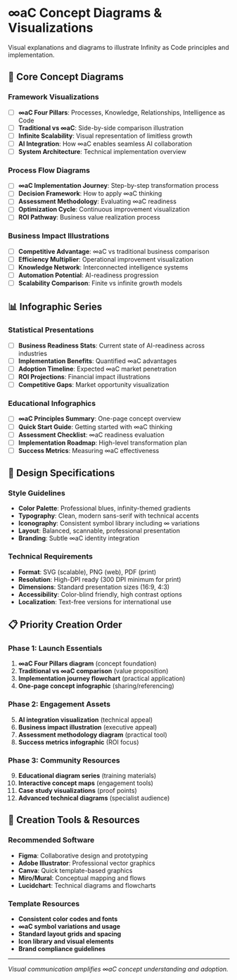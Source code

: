 # ∞aC Concept Diagrams & Visualizations

Visual explanations and diagrams to illustrate Infinity as Code principles and implementation.

## 🎯 Core Concept Diagrams

### Framework Visualizations
- [ ] **∞aC Four Pillars**: Processes, Knowledge, Relationships, Intelligence as Code
- [ ] **Traditional vs ∞aC**: Side-by-side comparison illustration
- [ ] **Infinite Scalability**: Visual representation of limitless growth
- [ ] **AI Integration**: How ∞aC enables seamless AI collaboration
- [ ] **System Architecture**: Technical implementation overview

### Process Flow Diagrams
- [ ] **∞aC Implementation Journey**: Step-by-step transformation process
- [ ] **Decision Framework**: How to apply ∞aC thinking
- [ ] **Assessment Methodology**: Evaluating ∞aC readiness
- [ ] **Optimization Cycle**: Continuous improvement visualization
- [ ] **ROI Pathway**: Business value realization process

### Business Impact Illustrations
- [ ] **Competitive Advantage**: ∞aC vs traditional business comparison
- [ ] **Efficiency Multiplier**: Operational improvement visualization
- [ ] **Knowledge Network**: Interconnected intelligence systems
- [ ] **Automation Potential**: AI-readiness progression
- [ ] **Scalability Comparison**: Finite vs infinite growth models

## 📊 Infographic Series

### Statistical Presentations
- [ ] **Business Readiness Stats**: Current state of AI-readiness across industries
- [ ] **Implementation Benefits**: Quantified ∞aC advantages
- [ ] **Adoption Timeline**: Expected ∞aC market penetration
- [ ] **ROI Projections**: Financial impact illustrations
- [ ] **Competitive Gaps**: Market opportunity visualization

### Educational Infographics
- [ ] **∞aC Principles Summary**: One-page concept overview
- [ ] **Quick Start Guide**: Getting started with ∞aC thinking
- [ ] **Assessment Checklist**: ∞aC readiness evaluation
- [ ] **Implementation Roadmap**: High-level transformation plan
- [ ] **Success Metrics**: Measuring ∞aC effectiveness

## 🎨 Design Specifications

### Style Guidelines
- **Color Palette**: Professional blues, infinity-themed gradients
- **Typography**: Clean, modern sans-serif with technical accents
- **Iconography**: Consistent symbol library including ∞ variations
- **Layout**: Balanced, scannable, professional presentation
- **Branding**: Subtle ∞aC identity integration

### Technical Requirements
- **Format**: SVG (scalable), PNG (web), PDF (print)
- **Resolution**: High-DPI ready (300 DPI minimum for print)
- **Dimensions**: Standard presentation sizes (16:9, 4:3)
- **Accessibility**: Color-blind friendly, high contrast options
- **Localization**: Text-free versions for international use

## 📋 Priority Creation Order

### Phase 1: Launch Essentials
1. **∞aC Four Pillars diagram** (concept foundation)
2. **Traditional vs ∞aC comparison** (value proposition)
3. **Implementation journey flowchart** (practical application)
4. **One-page concept infographic** (sharing/referencing)

### Phase 2: Engagement Assets
5. **AI integration visualization** (technical appeal)
6. **Business impact illustration** (executive appeal)
7. **Assessment methodology diagram** (practical tool)
8. **Success metrics infographic** (ROI focus)

### Phase 3: Community Resources
9. **Educational diagram series** (training materials)
10. **Interactive concept maps** (engagement tools)
11. **Case study visualizations** (proof points)
12. **Advanced technical diagrams** (specialist audience)

## 🔧 Creation Tools & Resources

### Recommended Software
- **Figma**: Collaborative design and prototyping
- **Adobe Illustrator**: Professional vector graphics
- **Canva**: Quick template-based graphics
- **Miro/Mural**: Conceptual mapping and flows
- **Lucidchart**: Technical diagrams and flowcharts

### Template Resources
- **Consistent color codes and fonts**
- **∞aC symbol variations and usage**
- **Standard layout grids and spacing**
- **Icon library and visual elements**
- **Brand compliance guidelines**

---

*Visual communication amplifies ∞aC concept understanding and adoption.*